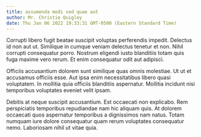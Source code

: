 ```yaml
---
title: assumenda modi sed quae aut
author: Mr. Christie Quigley
date: Thu Jan 06 2022 19:33:31 GMT-0500 (Eastern Standard Time)
---
```

Corrupti libero fugit beatae suscipit voluptas perferendis impedit. Delectus id non aut ut. Similique in cumque veniam delectus tenetur et non. Nihil corrupti consequatur porro. Nostrum eligendi iusto blanditiis totam quis fuga maxime vero rerum. Et enim consequatur odit aut adipisci.

 Officiis accusantium dolorem sunt similique quas omnis molestiae. Ut ut et accusamus officiis esse. Aut ipsa enim necessitatibus libero quasi voluptatem. In mollitia quia officiis blanditiis aspernatur. Mollitia incidunt nisi temporibus voluptates eveniet velit ipsam.

 Debitis at neque suscipit accusantium. Est occaecati non explicabo. Rem perspiciatis temporibus repudiandae nam hic aliquam quis. At dolorem occaecati quos aspernatur temporibus a dignissimos nam natus. Totam numquam iure dolore consequatur quam rerum voluptates consequatur nemo. Laboriosam nihil ut vitae quia.
